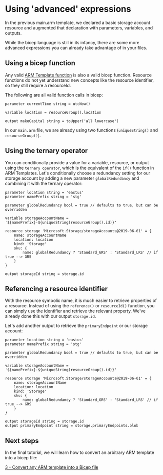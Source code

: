 # Using 'advanced' expressions

In the previous main.arm template, we declared a basic storage account resource and augmented that declaration with parameters, variables, and outputs.

While the bicep language is still in its infancy, there are some more advanced expressions you can already take advantage of in your files.

## Using a bicep function

Any valid [ARM Template function](https://docs.microsoft.com/azure/azure-resource-manager/templates/template-functions) is also a valid bicep function. Resource functions do not yet understand new concepts like the resource identifier, so they still require a resourceId. 

The following are all valid function calls in bicep:

```
parameter currentTime string = utcNow()

variable location = resourceGroup().location

output makeCapital string = toUpper('all lowercase')
```

In our `main.arm` file, we are already using two functions (`uniqueString()` and `resourceGroup()`).

## Using the ternary operator

You can conditionally provide a value for a variable, resource, or output using the `ternary operator`, which is the equivalent of the `if()` function in ARM Templates. Let's conditionally choose a redundancy setting for our storage account by adding a new parameter `globalRedundancy` and combining it with the ternary operator:

```
parameter location string = 'eastus'
parameter namePrefix string = 'stg'

parameter globalRedundancy bool = true // defaults to true, but can be overridden

variable storageAccountName = '${namePrefix}-${uniqueString(resourceGroup().id)}'

resource storage 'Microsoft.Storage/storageAccounts@2019-06-01' = {
    name: storageAccountName
    location: location
    kind: 'Storage'
    sku: {
        name: globalRedundancy ? 'Standard_GRS' : 'Standard_LRS' // if true --> GRS
    }
}

output storageId string = storage.id
```

## Referencing a resource identifier

With the resource symbolic name, it is much easier to retrieve properties of a resource. Instead of using the `reference()` or `resourceId()` function, you can simply use the identifier and retrieve the relevant property. We've already done this with our output `storage.id`.

Let's add another output to retrieve the `primaryEndpoint` or our storage account:

```
parameter location string = 'eastus'
parameter namePrefix string = 'stg'

parameter globalRedundancy bool = true // defaults to true, but can be overridden

variable storageAccountName = '${namePrefix}-${uniqueString(resourceGroup().id)}'

resource storage 'Microsoft.Storage/storageAccounts@2019-06-01' = {
    name: storageAccountName
    location: location
    kind: 'Storage'
    sku: {
        name: globalRedundancy ? 'Standard_GRS' : 'Standard_LRS' // if true --> GRS
    }
}

output storageId string = storage.id
output primaryEndpoint string = storage.primaryEndpoints.blob
```

## Next steps

In the final tutorial, we will learn how to convert an arbitrary ARM template into a bicep file: 

[3 - Convert any ARM template into a Bicep file](./03-convert-arm-template.md)
